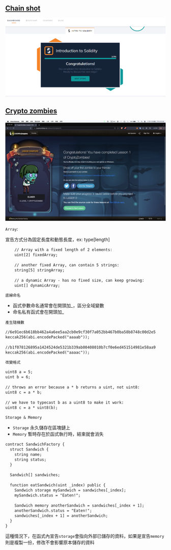 ## [Chain shot](https://www.chainshot.com/learn/solidity)

![Chain shot](./screenshots/learn-solidity.PNG)

## [Crypto zombies](https://cryptozombies.io/en/course)

![](./screenshots/Lesson%201%20Making%20the%20Zombie%20Factory.png)

`Array`:

宣告方式分為固定長度和動態長度，ex: type[length]

```
    // Array with a fixed length of 2 elements:
    uint[2] fixedArray;

    // another fixed Array, can contain 5 strings:
    string[5] stringArray;

    // a dynamic Array - has no fixed size, can keep growing:
    uint[] dynamicArray;

```

`底線命名`

- 函式參數命名通常會在開頭加\_，區分全域變數
- 命名私有函式會在開頭加\_

`產生隨機數`

```
//6e91ec6b618bb462a4a6ee5aa2cb0e9cf30f7a052bb467b0ba58b8748c00d2e5
keccak256(abi.encodePacked("aaaab"));

//b1f078126895a1424524de5321b339ab00408010b7cf0e6ed451514981e58aa9
keccak256(abi.encodePacked("aaaac"));
```

`改變格式`

```
uint8 a = 5;
uint b = 6;

// throws an error because a * b returns a uint, not uint8:
uint8 c = a * b;

// we have to typecast b as a uint8 to make it work:
uint8 c = a * uint8(b);
```

`Storage & Memory`

- `Storage` 永久儲存在區塊鏈上
- `Memory` 暫時存在於函式執行時，結束就會消失

```
contract SandwichFactory {
  struct Sandwich {
    string name;
    string status;
  }

  Sandwich[] sandwiches;

  function eatSandwich(uint _index) public {
    Sandwich storage mySandwich = sandwiches[_index];
    mySandwich.status = "Eaten!";

    Sandwich memory anotherSandwich = sandwiches[_index + 1];
    anotherSandwich.status = "Eaten!";
    sandwiches[_index + 1] = anotherSandwich;
  }
}
```

這種情況下，在函式內宣告`storage`會指向外部已儲存的資料，如果是宣告`memory`則是複製一份，修改不會影響原本儲存的資料
